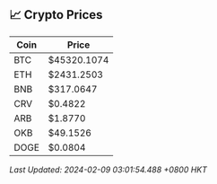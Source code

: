 ## 📈 Crypto Prices

| Coin | Price |
| ---- | ----- |
| BTC | $45320.1074 |
| ETH | $2431.2503 |
| BNB | $317.0647 |
| CRV | $0.4822 |
| ARB | $1.8770 |
| OKB | $49.1526 |
| DOGE | $0.0804 |

_Last Updated: 2024-02-09 03:01:54.488 +0800 HKT_